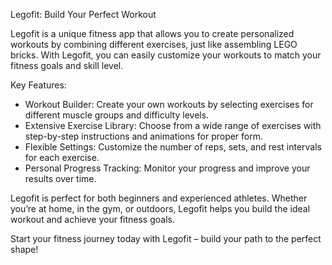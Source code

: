 Legofit: Build Your Perfect Workout

Legofit is a unique fitness app that allows you to create personalized workouts by combining different exercises, just like assembling LEGO bricks. With Legofit, you can easily customize your workouts to match your fitness goals and skill level.

Key Features:

- Workout Builder: Create your own workouts by selecting exercises for different muscle groups and difficulty levels.
- Extensive Exercise Library: Choose from a wide range of exercises with step-by-step instructions and animations for proper form.
- Flexible Settings: Customize the number of reps, sets, and rest intervals for each exercise.
- Personal Progress Tracking: Monitor your progress and improve your results over time.

Legofit is perfect for both beginners and experienced athletes. Whether you’re at home, in the gym, or outdoors, Legofit helps you build the ideal workout and achieve your fitness goals.

Start your fitness journey today with Legofit – build your path to the perfect shape!
